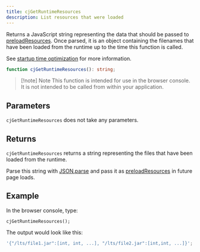 ```yaml
---
title: cjGetRuntimeResources
description: List resources that were loaded
---
```


Returns a JavaScript string representing the data that should be passed to [preloadResources]. Once parsed, it is an object containing the filenames that have been loaded from the runtime up to the time this function is called.

See [startup time optimization](/docs/guides/Startup-time-optimization) for more information.

```ts
function cjGetRuntimeResources(): string;
```

> [!note] Note
> This function is intended for use in the browser console. It is not intended to be called from within your application.

## Parameters

`cjGetRuntimeResources` does not take any parameters.

## Returns

`cjGetRuntimeResources` returns a string representing the files that have been loaded from the runtime.

Parse this string with [JSON.parse] and pass it as [preloadResources] in future page loads.

## Example

In the browser console, type:

```shell
cjGetRuntimeResources();
```

The output would look like this:

```js
'{"/lts/file1.jar":[int, int, ...], "/lts/file2.jar":[int,int, ...]}';
```

[preloadResources]: /docs/reference/cheerpjInit#preloadresources
[JSON.parse]: https://developer.mozilla.org/en-US/docs/Web/JavaScript/Reference/Global_Objects/JSON/parse
